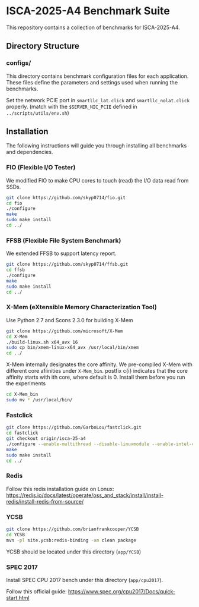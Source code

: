 # ISCA-2025-A4 Benchmark Suite

This repository contains a collection of benchmarks for ISCA-2025-A4.

## Directory Structure

### configs/
This directory contains benchmark configuration files for each application. These files define the parameters and settings used when running the benchmarks.

Set the network PCIE port in `smartllc_lat.click` and `smartllc_nolat.click` properly. (match with the `$SERVER_NIC_PCIE` defined in `../scripts/utils/env.sh`)

## Installation

The following instructions will guide you through installing all benchmarks and dependencies.

### FIO (Flexible I/O Tester)

We modified FIO to make CPU cores to touch (read) the I/O data read from SSDs.

```bash
git clone https://github.com/skyp0714/fio.git
cd fio
./configure
make
sudo make install
cd ../
```

### FFSB (Flexible File System Benchmark)

We extended FFSB to support latency report.

```bash
git clone https://github.com/skyp0714/ffsb.git
cd ffsb
./configure
make
sudo make install
cd ../
```

### X-Mem (eXtensible Memory Characterization Tool)
Use Python 2.7 and Scons 2.3.0 for building X-Mem

```bash
git clone https://github.com/microsoft/X-Mem
cd X-Mem
./build-linux.sh x64_avx 16
sudo cp bin/xmem-linux-x64_avx /usr/local/bin/xmem
cd ../
```

X-Mem internally designates the core affinity.
We pre-compiled X-Mem with different core afiinities under `X-Mem_bin`. postfix c{i} indicates that the core affinity starts with ith core, where default is 0.
Install them before you run the experiments

```bash
cd X-Mem_bin
sudo mv * /usr/local/bin/
```

### Fastclick

```bash
git clone https://github.com/GarboLou/fastclick.git
cd fastclick
git checkout origin/isca-25-a4
./configure --enable-multithread --disable-linuxmodule --enable-intel-cpu --enable-user-multithread --verbose CFLAGS="-g -O3" CXXFLAGS="-g -std=gnu++11 -O3" --disable-dynamic-linking --enable-poll --enable-bound-port-transfer --enable-dpdk --enable-batch --with-netmap=no --enable-zerocopy --disable-dpdk-pool --disable-dpdk-packet --enable-user-timestamp
make
sudo make install
cd ../
```

### Redis
Follow this redis installation guide on Lonux: https://redis.io/docs/latest/operate/oss_and_stack/install/install-redis/install-redis-from-source/

### YCSB
```bash
git clone https://github.com/brianfrankcooper/YCSB
cd YCSB
mvn -pl site.ycsb:redis-binding -am clean package
```
YCSB should be located under this directory (`app/YCSB`)

### SPEC 2017
Install SPEC CPU 2017 bench under this directory (`app/cpu2017`).

Follow this official guide: https://www.spec.org/cpu2017/Docs/quick-start.html

